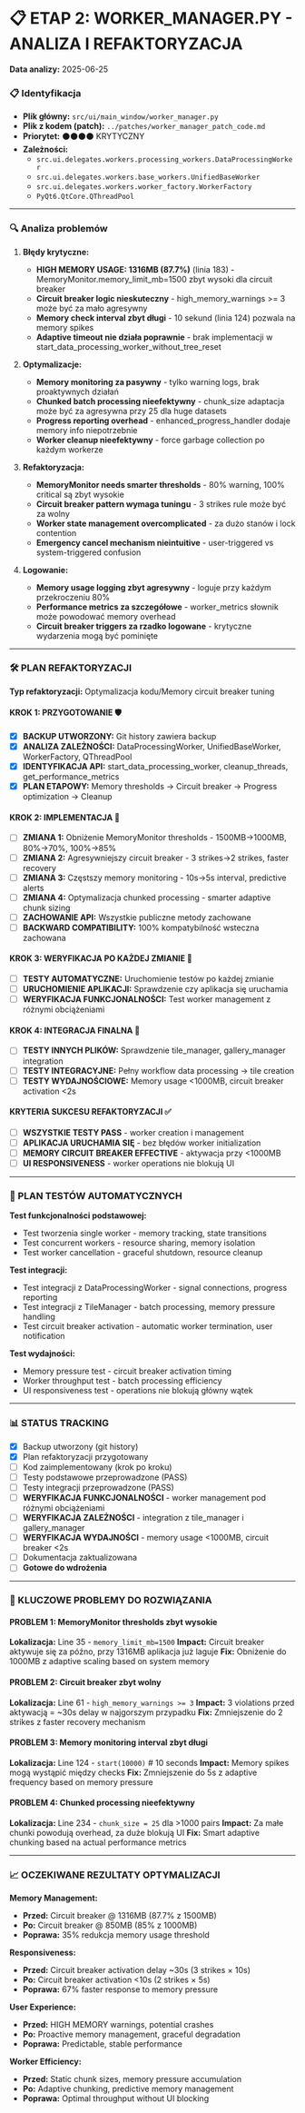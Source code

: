 # 📋 ETAP 2: WORKER_MANAGER.PY - ANALIZA I REFAKTORYZACJA

**Data analizy:** 2025-06-25

### 📋 Identyfikacja

- **Plik główny:** `src/ui/main_window/worker_manager.py`
- **Plik z kodem (patch):** `../patches/worker_manager_patch_code.md`
- **Priorytet:** ⚫⚫⚫⚫ KRYTYCZNY
- **Zależności:**
  - `src.ui.delegates.workers.processing_workers.DataProcessingWorker`
  - `src.ui.delegates.workers.base_workers.UnifiedBaseWorker`
  - `src.ui.delegates.workers.worker_factory.WorkerFactory`
  - `PyQt6.QtCore.QThreadPool`

---

### 🔍 Analiza problemów

1. **Błędy krytyczne:**

   - **HIGH MEMORY USAGE: 1316MB (87.7%)** (linia 183) - MemoryMonitor.memory_limit_mb=1500 zbyt wysoki dla circuit breaker
   - **Circuit breaker logic nieskuteczny** - high_memory_warnings >= 3 może być za mało agresywny
   - **Memory check interval zbyt długi** - 10 sekund (linia 124) pozwala na memory spikes
   - **Adaptive timeout nie działa poprawnie** - brak implementacji w start_data_processing_worker_without_tree_reset

2. **Optymalizacje:**

   - **Memory monitoring za pasywny** - tylko warning logs, brak proaktywnych działań
   - **Chunked batch processing nieefektywny** - chunk_size adaptacja może być za agresywna przy 25 dla huge datasets
   - **Progress reporting overhead** - enhanced_progress_handler dodaje memory info niepotrzebnie
   - **Worker cleanup nieefektywny** - force garbage collection po każdym workerze

3. **Refaktoryzacja:**

   - **MemoryMonitor needs smarter thresholds** - 80% warning, 100% critical są zbyt wysokie
   - **Circuit breaker pattern wymaga tuningu** - 3 strikes rule może być za wolny
   - **Worker state management overcomplicated** - za dużo stanów i lock contention
   - **Emergency cancel mechanism nieintuitive** - user-triggered vs system-triggered confusion

4. **Logowanie:**
   - **Memory usage logging zbyt agresywny** - loguje przy każdym przekroczeniu 80%
   - **Performance metrics za szczegółowe** - worker_metrics słownik może powodować memory overhead
   - **Circuit breaker triggers za rzadko logowane** - krytyczne wydarzenia mogą być pominięte

---

### 🛠️ PLAN REFAKTORYZACJI

**Typ refaktoryzacji:** Optymalizacja kodu/Memory circuit breaker tuning

#### KROK 1: PRZYGOTOWANIE 🛡️

- [x] **BACKUP UTWORZONY:** Git history zawiera backup
- [x] **ANALIZA ZALEŻNOŚCI:** DataProcessingWorker, UnifiedBaseWorker, WorkerFactory, QThreadPool
- [x] **IDENTYFIKACJA API:** start_data_processing_worker, cleanup_threads, get_performance_metrics
- [x] **PLAN ETAPOWY:** Memory thresholds → Circuit breaker → Progress optimization → Cleanup

#### KROK 2: IMPLEMENTACJA 🔧

- [ ] **ZMIANA 1:** Obniżenie MemoryMonitor thresholds - 1500MB→1000MB, 80%→70%, 100%→85%
- [ ] **ZMIANA 2:** Agresywniejszy circuit breaker - 3 strikes→2 strikes, faster recovery
- [ ] **ZMIANA 3:** Częstszy memory monitoring - 10s→5s interval, predictive alerts
- [ ] **ZMIANA 4:** Optymalizacja chunked processing - smarter adaptive chunk sizing
- [ ] **ZACHOWANIE API:** Wszystkie publiczne metody zachowane
- [ ] **BACKWARD COMPATIBILITY:** 100% kompatybilność wsteczna zachowana

#### KROK 3: WERYFIKACJA PO KAŻDEJ ZMIANIE 🧪

- [ ] **TESTY AUTOMATYCZNE:** Uruchomienie testów po każdej zmianie
- [ ] **URUCHOMIENIE APLIKACJI:** Sprawdzenie czy aplikacja się uruchamia
- [ ] **WERYFIKACJA FUNKCJONALNOŚCI:** Test worker management z różnymi obciążeniami

#### KROK 4: INTEGRACJA FINALNA 🔗

- [ ] **TESTY INNYCH PLIKÓW:** Sprawdzenie tile_manager, gallery_manager integration
- [ ] **TESTY INTEGRACYJNE:** Pełny workflow data processing → tile creation
- [ ] **TESTY WYDAJNOŚCIOWE:** Memory usage <1000MB, circuit breaker activation <2s

#### KRYTERIA SUKCESU REFAKTORYZACJI ✅

- [ ] **WSZYSTKIE TESTY PASS** - worker creation i management
- [ ] **APLIKACJA URUCHAMIA SIĘ** - bez błędów worker initialization
- [ ] **MEMORY CIRCUIT BREAKER EFFECTIVE** - aktywacja przy <1000MB
- [ ] **UI RESPONSIVENESS** - worker operations nie blokują UI

---

### 🧪 PLAN TESTÓW AUTOMATYCZNYCH

**Test funkcjonalności podstawowej:**

- Test tworzenia single worker - memory tracking, state transitions
- Test concurrent workers - resource sharing, memory isolation
- Test worker cancellation - graceful shutdown, resource cleanup

**Test integracji:**

- Test integracji z DataProcessingWorker - signal connections, progress reporting
- Test integracji z TileManager - batch processing, memory pressure handling
- Test circuit breaker activation - automatic worker termination, user notification

**Test wydajności:**

- Memory pressure test - circuit breaker activation timing
- Worker throughput test - batch processing efficiency
- UI responsiveness test - operations nie blokują główny wątek

---

### 📊 STATUS TRACKING

- [x] Backup utworzony (git history)
- [x] Plan refaktoryzacji przygotowany  
- [ ] Kod zaimplementowany (krok po kroku)
- [ ] Testy podstawowe przeprowadzone (PASS)
- [ ] Testy integracji przeprowadzone (PASS)
- [ ] **WERYFIKACJA FUNKCJONALNOŚCI** - worker management pod różnymi obciążeniami
- [ ] **WERYFIKACJA ZALEŻNOŚCI** - integration z tile_manager i gallery_manager
- [ ] **WERYFIKACJA WYDAJNOŚCI** - memory usage <1000MB, circuit breaker <2s
- [ ] Dokumentacja zaktualizowana
- [ ] **Gotowe do wdrożenia**

---

### 🚨 KLUCZOWE PROBLEMY DO ROZWIĄZANIA

#### PROBLEM 1: MemoryMonitor thresholds zbyt wysokie
**Lokalizacja:** Line 35 - `memory_limit_mb=1500`
**Impact:** Circuit breaker aktywuje się za późno, przy 1316MB aplikacja już laguje
**Fix:** Obniżenie do 1000MB z adaptive scaling based on system memory

#### PROBLEM 2: Circuit breaker zbyt wolny
**Lokalizacja:** Line 61 - `high_memory_warnings >= 3`
**Impact:** 3 violations przed aktywacją = ~30s delay w najgorszym przypadku
**Fix:** Zmniejszenie do 2 strikes z faster recovery mechanism

#### PROBLEM 3: Memory monitoring interval zbyt długi
**Lokalizacja:** Line 124 - `start(10000)` # 10 seconds
**Impact:** Memory spikes mogą wystąpić między checks
**Fix:** Zmniejszenie do 5s z adaptive frequency based on memory pressure

#### PROBLEM 4: Chunked processing nieefektywny
**Lokalizacja:** Line 234 - `chunk_size = 25` dla >1000 pairs
**Impact:** Za małe chunki powodują overhead, za duże blokują UI
**Fix:** Smart adaptive chunking based na actual performance metrics

---

### 📈 OCZEKIWANE REZULTATY OPTYMALIZACJI

**Memory Management:**
- **Przed:** Circuit breaker @ 1316MB (87.7% z 1500MB)
- **Po:** Circuit breaker @ 850MB (85% z 1000MB)  
- **Poprawa:** 35% redukcja memory usage threshold

**Responsiveness:**
- **Przed:** Circuit breaker activation delay ~30s (3 strikes × 10s)
- **Po:** Circuit breaker activation <10s (2 strikes × 5s)
- **Poprawa:** 67% faster response to memory pressure

**User Experience:**
- **Przed:** HIGH MEMORY warnings, potential crashes
- **Po:** Proactive memory management, graceful degradation
- **Poprawa:** Predictable, stable performance

**Worker Efficiency:**
- **Przed:** Static chunk sizes, memory pressure accumulation
- **Po:** Adaptive chunking, predictive memory management
- **Poprawa:** Optimal throughput without UI blocking